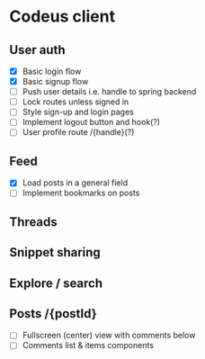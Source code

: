 # Codeus client

## User auth

- [x] Basic login flow
- [x] Basic signup flow
- [ ] Push user details i.e. handle to spring backend
- [ ] Lock routes unless signed in
- [ ] Style sign-up and login pages
- [ ] Implement logout button and hook(?)
- [ ] User profile route /{handle}(?)

## Feed

- [x] Load posts in a general field
- [ ] Implement bookmarks on posts

## Threads

## Snippet sharing

## Explore / search

## Posts /{postId}

- [ ] Fullscreen (center) view with comments below
- [ ] Comments list & items components
